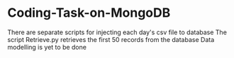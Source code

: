 # Coding-Task-on-MongoDB
There are separate scripts for injecting each day's csv file to database
The script Retrieve.py retrieves the first 50 records from the database
Data modelling is yet to be done
